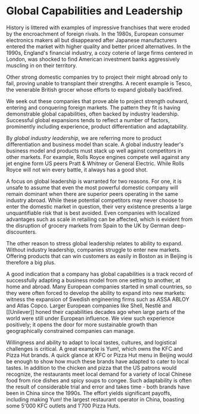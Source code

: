 # Global Capabilities and Leadership
History is littered with examples of impressive franchises that were eroded by the encroachment of foreign rivals. In the 1980s, European consumer electronics makers all but disappeared after Japanese manufacturers entered the market with higher quality and better priced alternatives. In the 1990s, England's financial industry, a cozy coterie of large firms centered in London, was shocked to find American investment banks aggressively muscling in on their territory. 

Other strong domestic companies try to project their might abroad only to fail, proving unable to transplant their strengths. A recent example is Tesco, the venerable British grocer whose efforts to expand globally backfired.

We seek out these companies that prove able to project strength outward, entering and conquering foreign markets. The pattern they fit is having demonstrable global capabilities, often backed by industry leadership. Successful global expansions tends to reflect a number of factors, prominently including experience, product differentiation and adaptability.

By *global industry leadership*, we are referring more to product differentiation and business model than scale. A global industry leader's business model and products must stack up well against competitors in other markets. For example, Rolls Royce engines compete well against any jet engine form US peers Pratt & Whitney or General Electric. While Rolls Royce will not win every battle, it always has a good shot.

A focus on global leadership is warranted for two reasons. For one, it is unsafe to assume that even the most powerful domestic company will remain dominant when there are superior peers operating in the same industry abroad. While these potential competitors may never choose to enter the domestic market in question, their very existence presents a large unquantifiable risk that is best avoided. Even companies with localized advantages such as scale in retailing can be affected, which is evident from the disruption of grocery markets from Spain to the UK by German deep-discounters.

The other reason to stress global leadership relates to ability to expand. Without industry leadership, companies struggle to enter new markets. Offering products that can win customers as easily in Boston as in Beijing is therefore a big plus. 

A good indication that a company has global capabilities is a track record of successfully adapting a business model from one setting to another, at home and abroad. Many European companies started in small countries, so they were often forced to develop the ability to expand into new markets: witness the expansion of Swedish engineering firms such as ASSA ABLOY and Atlas Copco. Larger European companies like Shell, Nestlé and [[Unilever]] honed their capabilities decades ago when large parts of the world were still under European influence. We view such experience positively; it opens the door for more sustainable growth than geographically constrained companies can manage.

Willingness and ability to adapt to local tastes, cultures, and logistical challenges is critical. A great example is Yum!, which owns the KFC and Pizza Hut brands. A quick glance at KFC or Pizza Hut menu in Beijing would be enough to show how much these brands have adapted to  cater to local tastes. In addition to the chicken and pizza that the US patrons would recognize, the restaurants meet local demand for a variety of local Chinese food from rice dishes and spicy soups to congee. Such adaptability is often the result of considerable trial and error and takes time - both brands have been in China since the 1990s. The effort yields significant payoffs, including making Yum! the largest restaurant operator in China, boasting some 5'000 KFC outlets and 1'700 Pizza Huts. 